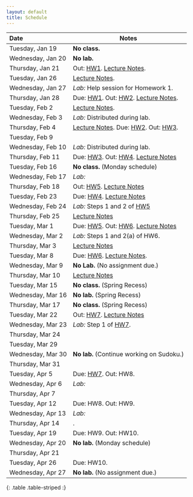 ```yaml
---
layout: default
title: Schedule
---
```


| Date              | Notes                                                                                           |
|:------------------|-------------------------------------------------------------------------------------------------|
| Tuesday, Jan 19   | **No class.**                                                                                   |
| Wednesday, Jan 20 | **No lab.**                                                                                     |
| Thursday, Jan 21  | Out: [HW1]. [Lecture Notes](../reading/lecture1.pdf).                                           |
| Tuesday, Jan 26   | [Lecture Notes](../reading/lecture2.pdf).                                                       |
| Wednesday, Jan 27 | *Lab:* Help session for Homework 1.                                                             |
| Thursday, Jan 28  | Due: [HW1]. Out: [HW2]. [Lecture Notes](../reading/lecture3.pdf).                               |
| Tuesday, Feb 2    | [Lecture Notes](../reading/lecture4.pdf).                                                       |
| Wednesday, Feb 3  | *Lab:* Distributed during lab.                                                                  |
| Thursday, Feb 4   | [Lecture Notes](../reading/lecture5.pdf). Due: [HW2]. Out: [HW3].                               |
| Tuesday, Feb 9    |                                                                                                 |
| Wednesday, Feb 10 | *Lab:* Distributed during lab.                                                                  |
| Thursday, Feb 11  | Due: [HW3]. Out: [HW4]. [Lecture Notes](../reading/gc.pdf)                                      |
| Tuesday, Feb 16   |  **No class.** (Monday schedule)                                                                |
| Wednesday, Feb 17 | *Lab:*                                                                                          |
| Thursday, Feb 18  | Out: [HW5]. [Lecture Notes](../reading/lecture8.pdf)                                            |
| Tuesday, Feb 23   | Due: [HW4]. [Lecture Notes](../reading/lecture9.pdf)                                            |
| Wednesday, Feb 24 | *Lab:*  Steps 1 and 2 of [HW5]                                                                  |
| Thursday, Feb 25  | [Lecture Notes](../reading/lecture10.pdf)                                                       |
| Tuesday, Mar 1    | Due: [HW5]. Out: [HW6]. [Lecture Notes](../reading/lecture11.pdf)                               |
| Wednesday, Mar 2  | *Lab:* Steps 1 and 2(a) of HW6.                                                                 |
| Thursday, Mar 3   | [Lecture Notes](https://piazza.com/class/ihn69k9d3dh9n?cid=866)                                 |
| Tuesday, Mar 8    | Due: [HW6]. [Lecture Notes](../reading/lecture13.pdf).                                          |
| Wednesday, Mar 9  | **No Lab.** (No assignment due.)                                                                |
| Thursday, Mar 10  | [Lecture Notes](https://piazza.com/class/ihn69k9d3dh9n?cid=957)                                 |
| Tuesday, Mar 15   | **No class.** (Spring Recess)                                                                   |
| Wednesday, Mar 16 | **No lab.** (Spring Recess)                                                                     |
| Thursday, Mar 17  | **No class.** (Spring Recess)                                                                   |
| Tuesday, Mar 22   | Out: [HW7]. [Lecture Notes](../reading/lecture15.pdf)                                           |
| Wednesday, Mar 23 | *Lab:* Step 1 of [HW7].                                                                         |
| Thursday, Mar 24  |                                                                                                 |
| Tuesday, Mar 29   |                                                                                                 |
| Wednesday, Mar 30 | **No lab.** (Continue working on Sudoku.)                                                       |
| Thursday, Mar 31  |                                                                                                 |
| Tuesday, Apr 5    | Due: [HW7]. Out: HW8.                                                                           |
| Wednesday, Apr 6  | *Lab:*                                                                                          |
| Thursday, Apr 7   |                                                                                                 |
| Tuesday, Apr 12   | Due: HW8. Out: HW9.                                                                             |
| Wednesday, Apr 13 | *Lab:*                                                                                          |
| Thursday, Apr 14  | .                                                                                               |
| Tuesday, Apr 19   | Due: HW9. Out: HW10.                                                                            |
| Wednesday, Apr 20 | **No lab.** (Monday schedule)                                                                   |
| Thursday, Apr 21  |                                                                                                 |
| Tuesday, Apr 26   | Due: HW10.                                                                                      |
| Wednesday, Apr 27 | **No lab.** (No assignment due.)                                                                |
{: .table .table-striped :}

[HW1]: ../hw/hw1.pdf
[HW2]: ../hw/hw2.pdf
[HW3]: ../hw/hw3.pdf
[HW4]: ../hw/hw4.pdf
[HW5]: ../hw/hw5.pdf
[HW6]: ../hw/hw6.pdf
[HW7]: ../hw/hw7.pdf